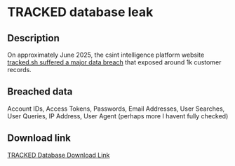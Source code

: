 # TRACKED database leak

## Description

On approximately June 2025, the csint intelligence platform website <a href="https://t.me/+jbh2JzEl8iI5MmUx" target="_blank" rel="noopener">tracked.sh suffered a major data breach</a> that exposed around 1k customer records.

## Breached data

Account IDs, Access Tokens, Passwords, Email Addresses, User Searches, User Queries, IP Address, User Agent
(perhaps more I havent fully checked)

## Download link

[TRACKED Database Download Link](https://files.vc/d/dl?hash=3416aa6449dea4010c7a92e39ac134bf)